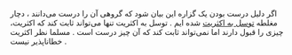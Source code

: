 اگر دلیل درست بودن یک گزاره این بیان شود که گروهی آن را درست می‌دانند ، دچار مغلطه [توسل به اکثریت] شده ایم .
توسل به اکثریت تنها می‌تواند ثابت کند که اکثریت، چیزی را قبول دارند اما نمی‌تواند ثابت کند که آن چیز درست است . مسلما نظر اکثریت خطاناپذیر نیست .

[توسل به اکثریت]: https://www.logicallyfallacious.com/logicalfallacies/Appeal-to-Popularity
